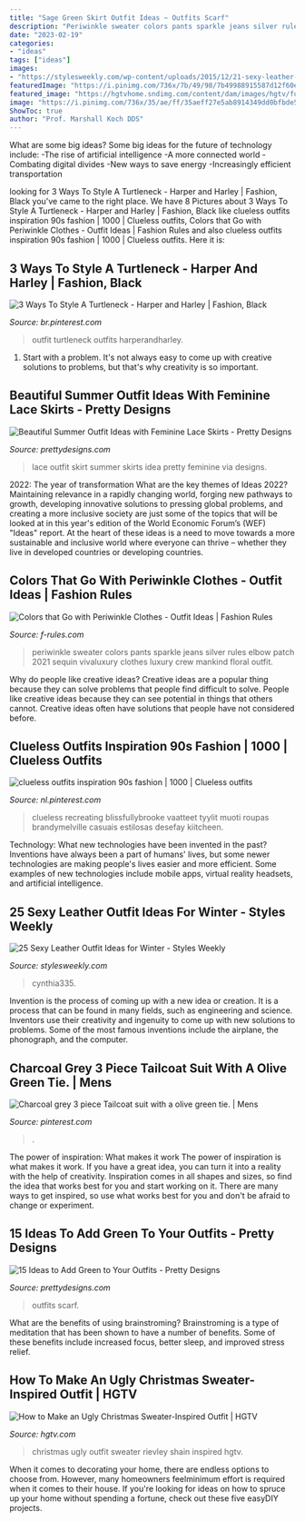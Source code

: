 ```yaml
---
title: "Sage Green Skirt Outfit Ideas ~ Outfits Scarf"
description: "Periwinkle sweater colors pants sparkle jeans silver rules elbow patch 2021 sequin vivaluxury clothes luxury crew mankind floral outfit"
date: "2023-02-19"
categories:
- "ideas"
tags: ["ideas"]
images:
- "https://stylesweekly.com/wp-content/uploads/2015/12/21-sexy-leather-looks-for-winter11.jpg"
featuredImage: "https://i.pinimg.com/736x/7b/49/98/7b49988915587d12f60ed8a20247b794.jpg"
featured_image: "https://hgtvhome.sndimg.com/content/dam/images/hgtv/fullset/2018/12/3/0/original_Shain-Rievley_ugly-Christmas-beauty9.jpg.rend.hgtvcom.616.822.suffix/1543866941888.jpeg"
image: "https://i.pinimg.com/736x/35/ae/ff/35aeff27e5ab8914349dd0bfbde5b47a.jpg"
ShowToc: true
author: "Prof. Marshall Koch DDS"
---
```



What are some big ideas?
Some big ideas for the future of technology include: 
-The rise of artificial intelligence 
-A more connected world 
-Combating digital divides 
-New ways to save energy 
-Increasingly efficient transportation

	

		
looking for 3 Ways To Style A Turtleneck - Harper and Harley | Fashion, Black you've came to the right place. We have 8 Pictures about 3 Ways To Style A Turtleneck - Harper and Harley | Fashion, Black like clueless outfits inspiration 90s fashion | 1000 | Clueless outfits, Colors that Go with Periwinkle Clothes - Outfit Ideas | Fashion Rules and also clueless outfits inspiration 90s fashion | 1000 | Clueless outfits. Here it is:
		
    
## 3 Ways To Style A Turtleneck - Harper And Harley | Fashion, Black

<img loading=lazy src="https://i.pinimg.com/736x/20/4d/14/204d1435414e9c7f8fbd23f790c825c9--ny-style-how-to-style.jpg" onerror="this.onerror=null;this.src='https://tse1.mm.bing.net/th?id=OIP.eItIig3Prc0d69SK30j5qgHaLH&amp;pid=15.1';" alt="3 Ways To Style A Turtleneck - Harper and Harley | Fashion, Black">

_Source: br.pinterest.com_

>outfit turtleneck outfits harperandharley. 

	

1. Start with a problem. It's not always easy to come up with creative solutions to problems, but that's why creativity is so important.

    
## Beautiful Summer Outfit Ideas With Feminine Lace Skirts - Pretty Designs

<img loading=lazy src="http://www.prettydesigns.com/wp-content/uploads/2014/07/White-Lace-Skirt-Outfit-Idea.jpg" onerror="this.onerror=null;this.src='https://tse2.mm.bing.net/th?id=OIP._rQjbLYI4UFLdQbQvvDlOAHaK2&amp;pid=15.1';" alt="Beautiful Summer Outfit Ideas with Feminine Lace Skirts - Pretty Designs">

_Source: prettydesigns.com_

>lace outfit skirt summer skirts idea pretty feminine via designs. 

	

2022: The year of transformation
What are the key themes of Ideas 2022? Maintaining relevance in a rapidly changing world, forging new pathways to growth, developing innovative solutions to pressing global problems, and creating a more inclusive society are just some of the topics that will be looked at in this year's edition of the World Economic Forum’s (WEF) "Ideas" report. At the heart of these ideas is a need to move towards a more sustainable and inclusive world where everyone can thrive – whether they live in developed countries or developing countries.

    
## Colors That Go With Periwinkle Clothes - Outfit Ideas | Fashion Rules

<img loading=lazy src="http://f-rules.com/wp-content/uploads/2015/11/periwinkle-sweater.jpg" onerror="this.onerror=null;this.src='https://tse2.mm.bing.net/th?id=OIP.dC9Fh9zTyGX_fKAtAQ824QHaLH&amp;pid=15.1';" alt="Colors that Go with Periwinkle Clothes - Outfit Ideas | Fashion Rules">

_Source: f-rules.com_

>periwinkle sweater colors pants sparkle jeans silver rules elbow patch 2021 sequin vivaluxury clothes luxury crew mankind floral outfit. 

	

Why do people like creative ideas?
Creative ideas are a popular thing because they can solve problems that people find difficult to solve. People like creative ideas because they can see potential in things that others cannot. Creative ideas often have solutions that people have not considered before.

    
## Clueless Outfits Inspiration 90s Fashion | 1000 | Clueless Outfits

<img loading=lazy src="https://i.pinimg.com/736x/35/ae/ff/35aeff27e5ab8914349dd0bfbde5b47a.jpg" onerror="this.onerror=null;this.src='https://tse1.mm.bing.net/th?id=OIP.hWk2z3sbB2p6FytiaomvMQHaMQ&amp;pid=15.1';" alt="clueless outfits inspiration 90s fashion | 1000 | Clueless outfits">

_Source: nl.pinterest.com_

>clueless recreating blissfullybrooke vaatteet tyylit muoti roupas brandymelville casuais estilosas desefay kiitcheen. 

	

Technology: What new technologies have been invented in the past?
Inventions have always been a part of humans' lives, but some newer technologies are making people's lives easier and more efficient. Some examples of new technologies include mobile apps, virtual reality headsets, and artificial intelligence.

    
## 25 Sexy Leather Outfit Ideas For Winter - Styles Weekly

<img loading=lazy src="https://stylesweekly.com/wp-content/uploads/2015/12/21-sexy-leather-looks-for-winter11.jpg" onerror="this.onerror=null;this.src='https://tse2.mm.bing.net/th?id=OIP.iNtlBTJJUjruwxKQqkPObQHaMo&amp;pid=15.1';" alt="25 Sexy Leather Outfit Ideas for Winter - Styles Weekly">

_Source: stylesweekly.com_

>cynthia335. 

	

Invention is the process of coming up with a new idea or creation. It is a process that can be found in many fields, such as engineering and science. Inventors use their creativity and ingenuity to come up with new solutions to problems. Some of the most famous inventions include the airplane, the phonograph, and the computer.

    
## Charcoal Grey 3 Piece Tailcoat Suit With A Olive Green Tie. | Mens

<img loading=lazy src="https://i.pinimg.com/736x/7b/49/98/7b49988915587d12f60ed8a20247b794.jpg" onerror="this.onerror=null;this.src='https://tse4.mm.bing.net/th?id=OIP.gskGzItb-RutR1cLOWd9DAHaNK&amp;pid=15.1';" alt="Charcoal grey 3 piece Tailcoat suit with a olive green tie. | Mens">

_Source: pinterest.com_

>. 

	

The power of inspiration: What makes it work
The power of inspiration is what makes it work. If you have a great idea, you can turn it into a reality with the help of creativity. Inspiration comes in all shapes and sizes, so find the idea that works best for you and start working on it. There are many ways to get inspired, so use what works best for you and don't be afraid to change or experiment.

    
## 15 Ideas To Add Green To Your Outfits - Pretty Designs

<img loading=lazy src="http://www.prettydesigns.com/wp-content/uploads/2017/01/Green-Scarf.jpg" onerror="this.onerror=null;this.src='https://tse2.mm.bing.net/th?id=OIP.nNp_nwiLEx9HyNagwDKpNAHaO-&amp;pid=15.1';" alt="15 Ideas to Add Green to Your Outfits - Pretty Designs">

_Source: prettydesigns.com_

>outfits scarf. 

	

What are the benefits of using brainstroming?
Brainstroming is a type of meditation that has been shown to have a number of benefits. Some of these benefits include increased focus, better sleep, and improved stress relief.

    
## How To Make An Ugly Christmas Sweater-Inspired Outfit | HGTV

<img loading=lazy src="https://hgtvhome.sndimg.com/content/dam/images/hgtv/fullset/2018/12/3/0/original_Shain-Rievley_ugly-Christmas-beauty9.jpg.rend.hgtvcom.616.822.suffix/1543866941888.jpeg" onerror="this.onerror=null;this.src='https://tse2.mm.bing.net/th?id=OIP.UezgS9Y6vgLcehEJydmUmgHaJ4&amp;pid=15.1';" alt="How to Make an Ugly Christmas Sweater-Inspired Outfit | HGTV">

_Source: hgtv.com_

>christmas ugly outfit sweater rievley shain inspired hgtv. 

	

When it comes to decorating your home, there are endless options to choose from. However, many homeowners feelminimum effort is required when it comes to their house. If you're looking for ideas on how to spruce up your home without spending a fortune, check out these five easyDIY projects.

